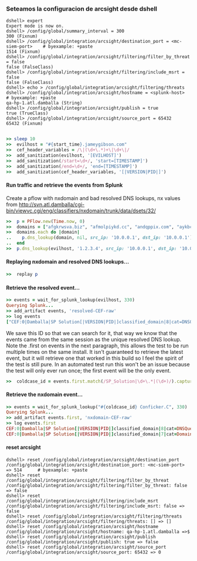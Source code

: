 

<!--
Load the Harness engine (Ruby)

>> require_relative './harness.rb'               # byexample: +pass +timeout=30
>> Harness::init_test(self)           # byexample: +pass +timeout=30

>> require 'pp'
>> require 'resolv'
>> require 'splunk-sdk-ruby'

-->

<!--
Local Constants

>> SPLUNK_HOST = QA_HP_HELPER
>> SPLUNK_PORT = 8089
>> MC_SIEM_PORT = 1514

>> puts SPLUNK_HOST
<splunk-host>
>> puts SPLUNK_PORT
<splunk-port>
>> puts MC_SIEM_PORT
<mc-siem-port>

-->

<!--
Local Methods

# Given a search string for splunk, returns the result set as an array
# of event hashes
>> def splunk_lookup(search)
..  # connect to splunk
..    splunk = Splunk::connect(scheme: :https,
..                             host: SPLUNK_HOST,
..                             port: SPLUNK_PORT,
..                             username: 'admin',
..                             password: 'password')
..
..    # Perform a oneshot search on Splunk using our search criteria
..    stream = splunk.create_oneshot(search)
..
..    Splunk::ResultsReader.new(stream).each.map { |result| result['_raw'] }
..  end

>>  def wait_for_splunk_lookup(search, timeout)
..    log 'Querying Splunk...'
..    results = []
..
..    wait_until(timeout) do
..      results = splunk_lookup("search #{search}")
..      results.empty? ? nil : results
..    end
..  end

-->

<!--
Sanitization

>>  start_time = timestamp
>>  basic_sanitization
-->



### Seteamos la configuracion de arcsight desde  dshell

```shell
dshell> expert
Expert mode is now on.
dshell> /config/global/summary_interval = 300
300 (Fixnum)
dshell> /config/global/integration/arcsight/destination_port = <mc-siem-port>    # byexample: +paste
1514 (Fixnum)
dshell> /config/global/integration/arcsight/filtering/filter_by_threat = false
false (FalseClass)
dshell> /config/global/integration/arcsight/filtering/include_msrt = false
false (FalseClass)
dshell> echo > /config/global/integration/arcsight/filtering/threats
dshell> /config/global/integration/arcsight/hostname = <splunk-host>             # byexample: +paste
qa-hp-1.atl.damballa (String)
dshell> /config/global/integration/arcsight/publish = true
true (TrueClass)
dshell> /config/global/integration/arcsight/source_port = 65432
65432 (Fixnum)
```





```ruby

>> sleep 10                                                                      # byexample: +timeout=11
>>  evilhost = "#{start_time}.jameygibson.com"
>>  cef_header_variables = /\|(\d+\.*)+\|\d+\|/
>>  add_sanitization(evilhost, '[EVILHOST]')
>>  add_sanitization(/start=\d+/, 'start=[TIMESTAMP]')
>>  add_sanitization(/end=\d+/, 'end=[TIMESTAMP]')
>>  add_sanitization(cef_header_variables, '[|VERSION|PID|]')

```


#### Run traffic and retrieve the events from Splunk
 Create a pflow with nxdomain and bad resolved DNS lookups, nx values from
 http://svn.atl.damballa/cgi-bin/viewvc.cgi/eng/classifiers/nxdomain/trunk/data/dsets/32/
```ruby
>>  p = PFlow.new(Time.now, 0)
>>  domains = ["afgkrwsva.biz", "afmolpiykd.cc", "andqppix.com", "aykbcmtasc.com", "ccnnbnxf.net", "dexnembbp.com", "dfooda.cc", "emolykussqu.net", "ihckxhueod.net", "ihfmkpnf.cc"]
>>  domains.each do |domain|
..    p.dns_lookup(domain, nil, src_ip: '10.0.0.1', dst_ip: '10.0.0.1')
..  end                                                                         # byexample: +timeout=20
>>  p.dns_lookup(evilhost, '1.2.3.4', src_ip: '10.0.0.1', dst_ip: '10.0.0.1')   # byexample: +timeout=10

```



#### Replaying nxdomain and resolved DNS lookups...
```ruby
>>  replay p                                                                    # byexample: +timeout=10
```

#### Retrieve the resolved event...
```ruby
>> events = wait_for_splunk_lookup(evilhost, 330)                               # byexample: +timeout=300
Querying Splunk...
>> add_artifact events, 'resolved-CEF-raw'
>> log events
["CEF:0|Damballa|SP Solution[|VERSION|PID|]classified_domain|8|cat=DNSQuery cnt=1 cs1=WhiteDreamMunchkins cs1Label=ThreatName cs2=Jamey DUDE cs2Label=IndustryName cs4=Multi-Purpose cs4Label=Intent cs5Label=MSThreat cs6=low cs6Label=F-SecureConfidence destinationDnsDomain=[EVILHOST] dst=1.2.3.4 dvchost=[HOST_MC] end=[TIMESTAMP] src=10.0.0.1 start=[TIMESTAMP]\nCEF:0|Damballa|SP Solution[|VERSION|PID|]classified_domain|7|cat=Domain Fluxing cnt=10 cs1=Conficker.C cs1Label=ThreatName cs2Label=IndustryName cs4=Information Stealer cs4Label=Intent cs5Label=MSThreat cs6=low cs6Label=F-SecureConfidence destinationDnsDomain=Non-Existent Domain dvchost=[HOST_MC] end=[TIMESTAMP] src=10.0.0.1 start=[TIMESTAMP]"]
```


 We save this ID so that we can search for it, that way we know that
 the events came from the same session as the unique resolved DNS lookup.
 Note the .first on events in the next paragraph, this allows the test to
 be run multiple times on the same install.  It isn't guaranteed to
 retrieve the latest event, but it will retrieve one that worked in this
 build so I feel the spirit of the test is still pure.  In an automated
 test run this won't be an issue because the test will only ever run once;
 the first event will be the only event.
```ruby
>>  coldcase_id = events.first.match(/SP_Solution|\d+\.*|(\d+)/).captures.first

```
#### Retrieve the nxdomain event...
```ruby
>> events = wait_for_splunk_lookup("#{coldcase_id} Conficker.C", 330)           # byexample: +timeout=300
Querying Splunk...
>> add_artifact events.first, 'nxdomain-CEF-raw'
>> log events.first
CEF:0|Damballa|SP Solution[|VERSION|PID|]classified_domain|8|cat=DNSQuery cnt=1 cs1=WhiteDreamMunchkins cs1Label=ThreatName cs2=Jamey DUDE cs2Label=IndustryName cs4=Multi-Purpose cs4Label=Intent cs5Label=MSThreat cs6=low cs6Label=F-SecureConfidence destinationDnsDomain=[EVILHOST] dst=1.2.3.4 dvchost=[HOST_MC] end=[TIMESTAMP] src=10.0.0.1 start=[TIMESTAMP]
CEF:0|Damballa|SP Solution[|VERSION|PID|]classified_domain|7|cat=Domain Fluxing cnt=10 cs1=Conficker.C cs1Label=ThreatName cs2Label=IndustryName cs4=Information Stealer cs4Label=Intent cs5Label=MSThreat cs6=low cs6Label=F-SecureConfidence destinationDnsDomain=Non-Existent Domain dvchost=[HOST_MC] end=[TIMESTAMP] src=10.0.0.1 start=[TIMESTAMP]

```

#### reset arcsight

```shell
dshell> reset /config/global/integration/arcsight/destination_port
/config/global/integration/arcsight/destination_port: <mc-siem-port> => 514      # byexample: +paste
dshell> reset /config/global/integration/arcsight/filtering/filter_by_threat
/config/global/integration/arcsight/filtering/filter_by_threat: false => false
dshell> reset /config/global/integration/arcsight/filtering/include_msrt
/config/global/integration/arcsight/filtering/include_msrt: false => false
dshell> reset /config/global/integration/arcsight/filtering/threats
/config/global/integration/arcsight/filtering/threats: [] => []
dshell> reset /config/global/integration/arcsight/hostname
/config/global/integration/arcsight/hostname: qa-hp-1.atl.damballa =>$
dshell> reset /config/global/integration/arcsight/publish
/config/global/integration/arcsight/publish: true => false
dshell> reset /config/global/integration/arcsight/source_port
/config/global/integration/arcsight/source_port: 65432 => 0
```
